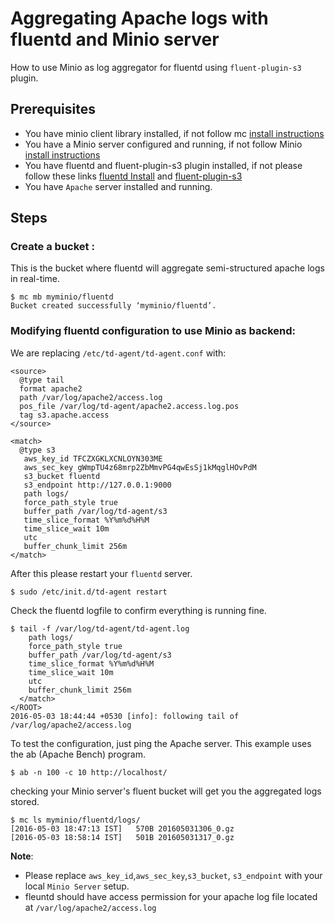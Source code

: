 # Aggregating Apache logs with fluentd and Minio server

 How to use Minio as log aggregator for fluentd using `fluent-plugin-s3` plugin.

## Prerequisites
* You have minio client library installed, if not follow mc [install instructions](https://github.com/minio/mc/blob/master/README.md)
* You have a Minio server configured and running, if not follow Minio [install instructions](https://github.com/minio/minio/blob/master/README.md)
* You have fluentd and fluent-plugin-s3 plugin installed, if not please follow these links [fluentd Install](http://docs.fluentd.org/articles/install-by-deb) and [fluent-plugin-s3](http://docs.fluentd.org/articles/apache-to-s3#amazon-s3-output)
* You have `Apache` server installed and running.

## Steps
### Create a bucket :
This is the bucket where fluentd will aggregate semi-structured apache logs in real-time.

```
$ mc mb myminio/fluentd
Bucket created successfully ‘myminio/fluentd’.
```
### Modifying fluentd configuration to use Minio as backend:

We are replacing `/etc/td-agent/td-agent.conf` with:
```
<source>
  @type tail
  format apache2
  path /var/log/apache2/access.log
  pos_file /var/log/td-agent/apache2.access.log.pos
  tag s3.apache.access
</source>

<match>
  @type s3
   aws_key_id TFCZXGKLXCNLOYN303ME
   aws_sec_key gWmpTU4z68mrp2ZbMmvPG4qwEsSj1kMqglHOvPdM
   s3_bucket fluentd
   s3_endpoint http://127.0.0.1:9000
   path logs/
   force_path_style true
   buffer_path /var/log/td-agent/s3
   time_slice_format %Y%m%d%H%M
   time_slice_wait 10m
   utc
   buffer_chunk_limit 256m
</match>
```
After this please restart your `fluentd` server.  
```
$ sudo /etc/init.d/td-agent restart

```
Check the fluentd logfile to confirm everything is running fine.
```
$ tail -f /var/log/td-agent/td-agent.log
    path logs/
    force_path_style true
    buffer_path /var/log/td-agent/s3
    time_slice_format %Y%m%d%H%M
    time_slice_wait 10m
    utc
    buffer_chunk_limit 256m
  </match>
</ROOT>
2016-05-03 18:44:44 +0530 [info]: following tail of /var/log/apache2/access.log
```
To test the configuration, just ping the Apache server. This example uses the ab (Apache Bench) program.

```
$ ab -n 100 -c 10 http://localhost/
```
checking your Minio server's fluent bucket will get you the aggregated logs stored.
```
$ mc ls myminio/fluentd/logs/
[2016-05-03 18:47:13 IST]   570B 201605031306_0.gz
[2016-05-03 18:58:14 IST]   501B 201605031317_0.gz
```

**Note**:
*  Please replace `aws_key_id`,`aws_sec_key`,`s3_bucket`, `s3_endpoint` with your local `Minio Server` setup.
* fleuntd should have access permission for your apache log file located at `/var/log/apache2/access.log`
